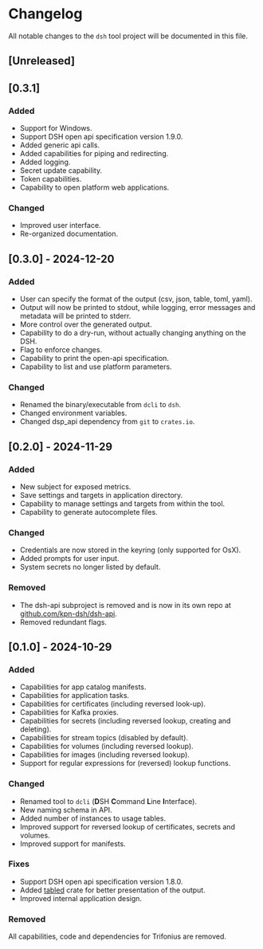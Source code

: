 # Changelog

All notable changes to the `dsh` tool project will be documented in this file.

## [Unreleased]

## [0.3.1]

### Added

* Support for Windows.
* Support DSH open api specification version 1.9.0.
* Added generic api calls.
* Added capabilities for piping and redirecting.
* Added logging.
* Secret update capability.
* Token capabilities.
* Capability to open platform web applications.

### Changed

* Improved user interface.
* Re-organized documentation.

## [0.3.0] - 2024-12-20

### Added

* User can specify the format of the output (csv, json, table, toml, yaml).
* Output will now be printed to stdout, while logging, error messages and metadata
  will be printed to stderr.
* More control over the generated output.
* Capability to do a dry-run, without actually changing anything on the DSH.
* Flag to enforce changes.
* Capability to print the open-api specification.
* Capability to list and use platform parameters.

### Changed

* Renamed the binary/executable from `dcli` to `dsh`.
* Changed environment variables.
* Changed dsp_api dependency from `git` to `crates.io`.

## [0.2.0] - 2024-11-29

### Added

* New subject for exposed metrics.
* Save settings and targets in application directory.
* Capability to manage settings and targets from within the tool.
* Capability to generate autocomplete files.

### Changed

* Credentials are now stored in the keyring (only supported for OsX).
* Added prompts for user input.
* System secrets no longer listed by default.

### Removed

* The dsh-api subproject is removed and is now in its own repo at
  [github.com/kpn-dsh/dsh-api](https://github.com/kpn-dsh/dsh-api).
* Removed redundant flags.

## [0.1.0] - 2024-10-29

### Added

* Capabilities for app catalog manifests.
* Capabilities for application tasks.
* Capabilities for certificates (including reversed look-up).
* Capabilities for Kafka proxies.
* Capabilities for secrets (including reversed lookup, creating and deleting).
* Capabilities for stream topics (disabled by default).
* Capabilities for volumes (including reversed lookup).
* Capabilities for images (including reversed lookup).
* Support for regular expressions for (reversed) lookup functions.

### Changed

* Renamed tool to `dcli` (**D**SH **C**ommand **L**ine **I**nterface).
* New naming schema in API.
* Added number of instances to usage tables.
* Improved support for reversed lookup of certificates, secrets and volumes.
* Improved support for manifests.

### Fixes

* Support DSH open api specification version 1.8.0.
* Added [tabled](https://github.com/zhiburt/tabled) crate for better presentation of the output.
* Improved internal application design.

### Removed

All capabilities, code and dependencies for Trifonius are removed.
